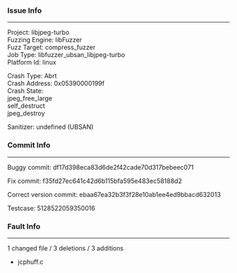 ### Issue Info

------------

Project: libjpeg-turbo\
Fuzzing Engine: libFuzzer\
Fuzz Target: compress_fuzzer\
Job Type: libfuzzer_ubsan_libjpeg-turbo\
Platform Id: linux

Crash Type: Abrt\
Crash Address: 0x05390000199f\
Crash State:\
  jpeg_free_large\
  self_destruct\
  jpeg_destroy
  
Sanitizer: undefined (UBSAN)

### Commit Info

---------

Buggy commit:  df17d398eca83d6de2f42cade70d317bebeec071

Fix commit: f35fd27ec641c42d6b115bfa595e483ec58188d2 
 
Correct version commit: ebaa67ea32b3f3f28e10ab1ee4ed9bbacd632013 

Testcase: 5128522059350016



### Fault Info

-----------------

1 changed file / 3 deletions / 3 additions 

- jcphuff.c
